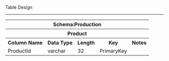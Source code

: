Table Design
<hr>
<table>
 <tr>
    <th colspan="5">Schema:Production</th>
  </tr>
  <tr>
    <th colspan="5">Product</th>
  </tr>
  <tr>
    <th>Column Name</th>
    <th>Data Type</th>
    <th>Length</th>
    <th>Key</th>
    <th>Notes</th>
  <tr>
  <tr>
    <td>ProductId</td>
    <td>varchar</td>
    <td>32</td>
    <td>PrimaryKey</td>
    <td></td>
  </tr>
</table>
